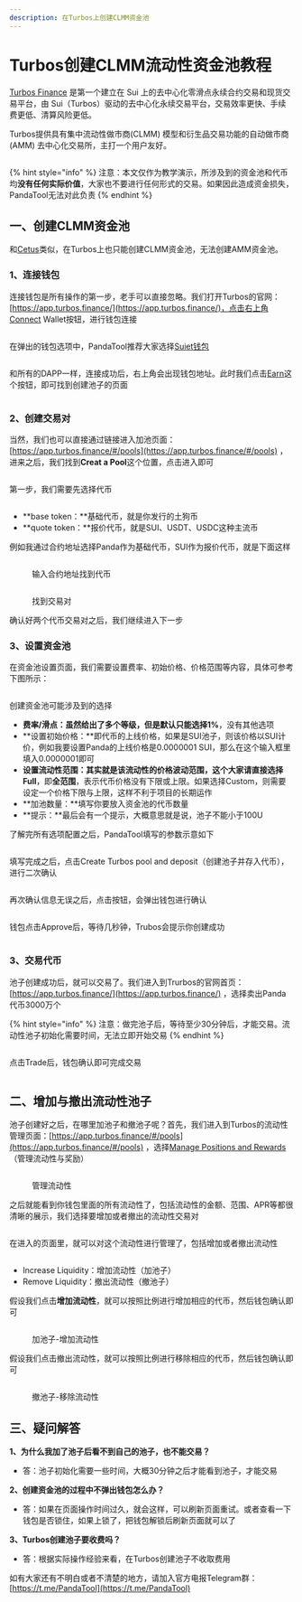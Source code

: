 ```yaml
---
description: 在Turbos上创建CLMM资金池
---
```


# Turbos创建CLMM流动性资金池教程

[Turbos Finance](https://turbos.finance/) 是第一个建立在 Sui 上的去中心化零滑点永续合约交易和现货交易平台，由 Sui（Turbos）驱动的去中心化永续交易平台，交易效率更快、手续费更低、清算风险更低。

Turbos提供具有集中流动性做市商(CLMM) 模型和衍生品交易功能的自动做市商(AMM) 去中心化交易所，主打一个用户友好。

<figure><img src="../.gitbook/assets/1-首页.png" alt=""><figcaption></figcaption></figure>

{% hint style="info" %}
注意：本文仅作为教学演示，所涉及到的资金池和代币均**没有任何实际价值**，大家也不要进行任何形式的交易。如果因此造成资金损失，PandaTool无法对此负责
{% endhint %}

## 一、创建CLMM资金池

和[Cetus](cetus.md)类似，在Turbos上也只能创建CLMM资金池，无法创建AMM资金池。

### 1、连接钱包

连接钱包是所有操作的第一步，老手可以直接忽略。我们打开Turbos的官网：[https://app.turbos.finance/](https://app.turbos.finance/)，点击右上角Connect Wallet按钮，进行钱包连接

<figure><img src="../.gitbook/assets/2-连接钱包 (2).png" alt=""><figcaption></figcaption></figure>

在弹出的钱包选项中，PandaTool推荐大家选择[Suiet钱包](suiet.md)

<figure><img src="../.gitbook/assets/3-suiet钱包.png" alt=""><figcaption></figcaption></figure>

和所有的DAPP一样，连接成功后，右上角会出现钱包地址。此时我们点击[Earn](https://app.turbos.finance/#/pools)这个按钮，即可找到创建池子的页面

<figure><img src="../.gitbook/assets/4-钱包连接成功.png" alt=""><figcaption></figcaption></figure>

### 2、创建交易对

当然，我们也可以直接通过链接进入加池页面：[https://app.turbos.finance/#/pools](https://app.turbos.finance/#/pools)  ，进来之后，我们找到**Creat a Pool**这个位置，点击进入即可

<figure><img src="../.gitbook/assets/5-创建池子.png" alt=""><figcaption></figcaption></figure>

第一步，我们需要先选择代币

<figure><img src="../.gitbook/assets/6-选择代币.png" alt=""><figcaption></figcaption></figure>

* **base token：**基础代币，就是你发行的土狗币
* **quote token：**报价代币，就是SUI、USDT、USDC这种主流币

例如我通过合约地址选择Panda作为基础代币，SUI作为报价代币，就是下面这样

<figure><img src="../.gitbook/assets/7-找到代币.png" alt=""><figcaption><p>输入合约地址找到代币</p></figcaption></figure>

<figure><img src="../.gitbook/assets/8-找到交易对.png" alt=""><figcaption><p>找到交易对</p></figcaption></figure>

确认好两个代币交易对之后，我们继续进入下一步

### 3、设置资金池

在资金池设置页面，我们需要设置费率、初始价格、价格范围等内容，具体可参考下图所示：

<figure><img src="../.gitbook/assets/9-资金池设置 (1).png" alt=""><figcaption></figcaption></figure>

创建资金池可能涉及到的选择

* **费率/滑点：**虽然给出了多个等级，但是默认只能**选择1%**，没有其他选项
* **设置初始价格：**即代币的上线价格，如果是SUI池子，则该价格以SUI计价，例如我要设置Panda的上线价格是0.0000001 SUI，那么在这个输入框里填入0.0000001即可
* **设置流动性范围：**其实就是该流动性的价格波动范围，这个大家请直接选择**Full**，即**全范围**，表示代币价格没有下限或上限。如果选择Custom，则需要设定一个价格下限与上限，这样不利于项目的长期运作
* **加池数量：**填写你要放入资金池的代币数量
* **提示：**最后会有一个提示，大概意思就是说，池子不能小于100U

了解完所有选项配置之后，PandaTool填写的参数示意如下

<figure><img src="../.gitbook/assets/10-资金池设置.png" alt=""><figcaption></figcaption></figure>

填写完成之后，点击Create Turbos pool and deposit（创建池子并存入代币），进行二次确认

<figure><img src="../.gitbook/assets/11-再次确认.png" alt=""><figcaption></figcaption></figure>

再次确认信息无误之后，点击按钮，会弹出钱包进行确认

<figure><img src="../.gitbook/assets/11-钱包确认.png" alt=""><figcaption></figcaption></figure>

钱包点击Approve后，等待几秒钟，Trubos会提示你创建成功

<figure><img src="../.gitbook/assets/12-创建成功.png" alt=""><figcaption></figcaption></figure>

### 3、交易代币

池子创建成功后，就可以交易了。我们进入到Trurbos的官网首页：[https://app.turbos.finance/](https://app.turbos.finance/)  ，选择卖出Panda代币3000万个

{% hint style="info" %}
注意：做完池子后，等待至少30分钟后，才能交易。流动性池子初始化需要时间，无法立即开始交易
{% endhint %}

<figure><img src="../.gitbook/assets/13-代币交易.png" alt=""><figcaption></figcaption></figure>

点击Trade后，钱包确认即可完成交易

<figure><img src="../.gitbook/assets/14-交易成功.png" alt=""><figcaption></figcaption></figure>

## 二、增加与撤出流动性池子

池子创建好之后，在哪里加池子和撤池子呢？首先，我们进入到Turbos的流动性管理页面：[https://app.turbos.finance/#/pools](https://app.turbos.finance/#/pools) ，选择[Manage Positions and Rewards](https://app.turbos.finance/#/pools?tab=position)（管理流动性与奖励）

<figure><img src="../.gitbook/assets/15-管理流动性.png" alt=""><figcaption><p>管理流动性</p></figcaption></figure>

之后就能看到你钱包里面的所有流动性了，包括流动性的金额、范围、APR等都很清晰的展示，我们选择要增加或者撤出的流动性交易对

<figure><img src="../.gitbook/assets/16-流动性png.png" alt=""><figcaption></figcaption></figure>

在进入的页面里，就可以对这个流动性进行管理了，包括增加或者撤出流动性

<figure><img src="../.gitbook/assets/17-增加与撤出流动性.png" alt=""><figcaption></figcaption></figure>

* Increase Liquidity：增加流动性（加池子）
* Remove Liquidity：撤出流动性（撤池子）

假设我们点击**增加流动性**，就可以按照比例进行增加相应的代币，然后钱包确认即可

<figure><img src="../.gitbook/assets/18-增加流动性.png" alt=""><figcaption><p>加池子-增加流动性</p></figcaption></figure>

假设我们点击撤出流动性，就可以按照比例进行移除相应的代币，然后钱包确认即可

<figure><img src="../.gitbook/assets/19-移除流动性.png" alt=""><figcaption><p>撤池子-移除流动性</p></figcaption></figure>

## 三、疑问解答

**1、为什么我加了池子后看不到自己的池子，也不能交易？**

* 答：池子初始化需要一些时间，大概30分钟之后才能看到池子，才能交易

**2、创建资金池的过程中不弹出钱包怎么办？**

* 答：如果在页面操作时间过久，就会这样，可以刷新页面重试。或者查看一下钱包是否锁住，如果上锁了，把钱包解锁后刷新页面就可以了

**3、Turbos创建池子要收费吗？**

* 答：根据实际操作经验来看，在Turbos创建池子不收取费用

如有大家还有不明白或者不清楚的地方，请加入官方电报Telegram群：[https://t.me/PandaTool](https://t.me/PandaTool)
